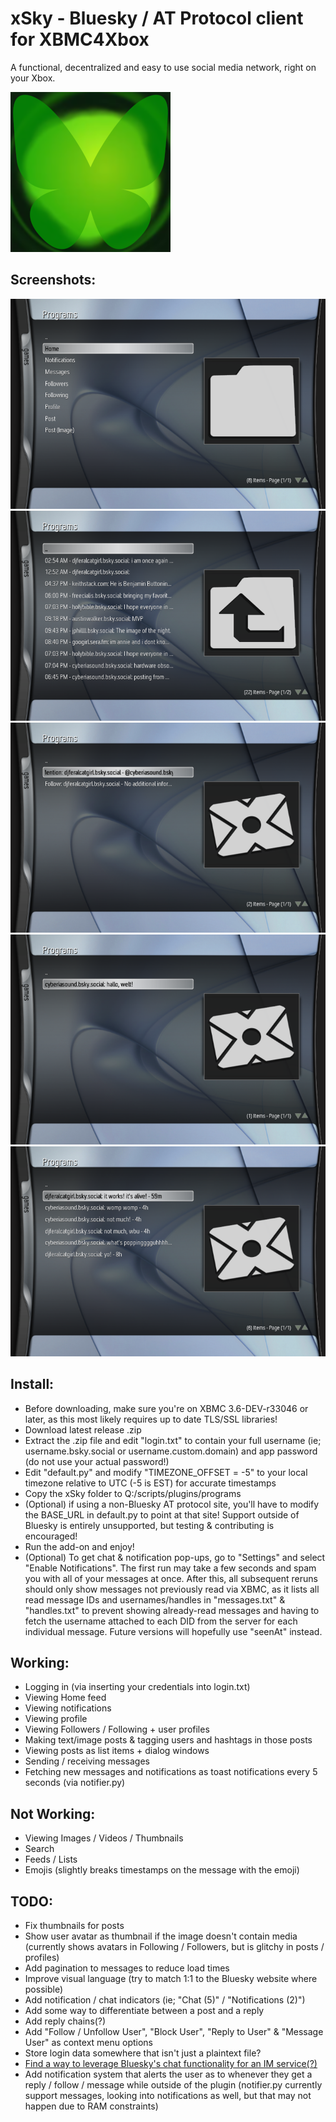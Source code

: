 # xSky - Bluesky / AT Protocol client for XBMC4Xbox

A functional, decentralized and easy to use social media network, right on your Xbox.

![icon](icon.png)

## Screenshots:
![1](screenshots/1.png)
![2](screenshots/2.png)
![3](screenshots/3.png)
![4](screenshots/4.png)
![4](screenshots/5.png)


## Install:
- Before downloading, make sure you're on XBMC 3.6-DEV-r33046 or later, as this most likely requires up to date TLS/SSL libraries!
- Download latest release .zip
- Extract the .zip file and edit "login.txt" to contain your full username (ie; username.bsky.social or username.custom.domain) and app password (do not use your actual password!)
- Edit "default.py" and modify "TIMEZONE_OFFSET = -5" to your local timezone relative to UTC (-5 is EST) for accurate timestamps
- Copy the xSky folder to Q:/scripts/plugins/programs
- (Optional) if using a non-Bluesky AT protocol site, you'll have to modify the BASE_URL in default.py to point at that site! Support outside of Bluesky is entirely unsupported, but testing & contributing is encouraged!
- Run the add-on and enjoy!
- (Optional) To get chat & notification pop-ups, go to "Settings" and select "Enable Notifications". The first run may take a few seconds and spam you with all of your messages at once. After this, all subsequent reruns should only show messages not previously read via XBMC, as it lists all read message IDs and usernames/handles in "messages.txt" & "handles.txt" to prevent showing already-read messages and having to fetch the username attached to each DID from the server for each individual message. Future versions will hopefully use "seenAt" instead.

## Working:
- Logging in (via inserting your credentials into login.txt)
- Viewing Home feed
- Viewing notifications
- Viewing profile
- Viewing Followers / Following + user profiles
- Making text/image posts & tagging users and hashtags in those posts
- Viewing posts as list items + dialog windows
- Sending / receiving messages
- Fetching new messages and notifications as toast notifications every 5 seconds (via notifier.py)

## Not Working:
- Viewing Images / Videos / Thumbnails
- Search
- Feeds / Lists
- Emojis (slightly breaks timestamps on the message with the emoji)

## TODO:
- Fix thumbnails for posts
- Show user avatar as thumbnail if the image doesn't contain media (currently shows avatars in Following / Followers, but is glitchy in posts / profiles)
- Add pagination to messages to reduce load times
- Improve visual language (try to match 1:1 to the Bluesky website where possible)
- Add notification / chat indicators (ie; "Chat (5)" / "Notifications (2)")
- Add some way to differentiate between a post and a reply
- Add reply chains(?)
- Add "Follow / Unfollow User", "Block User", "Reply to User" & "Message User" as context menu options
- Store login data somewhere that isn't just a plaintext file?
- [Find a way to leverage Bluesky's chat functionality for an IM service(?)](https://github.com/faithvoid/plugin.programs.xchat)
- Add notification system that alerts the user as to whenever they get a reply / follow / message while outside of the plugin (notifier.py currently support messages, looking into notifications as well, but that may not happen due to RAM constraints)

